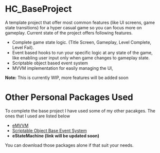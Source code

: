 # HC_BaseProject
A template project that offer most common features (like UI screens, game state transitions) for a hyper casual game so you can focus more on gameplay. 
Current state  of the project offers following features.
- Complete game state logic. (Title Screen, Gameplay, Level Complete, Level Fail).
- Event based hooks to run your specific logic at any state of the game, like enabling user input only when game changes to gameplay state.
- Scriptable object based event system
- MVVM implementation for easily managing the UI,

**Note:** This is currently WIP, more features will be added soon

# Other Personal Packages Used
To complete the base project I have used some of my other pacakges. The ones that I used are listed below
- [eMVVM](https://github.com/daniazram/eMVVM)
- [Scriptable Object Base Event System](https://github.com/daniazram/Event-System)
- **eStateMachine (link will be updated soon)**

You can download those packages alone if that suit your needs.
